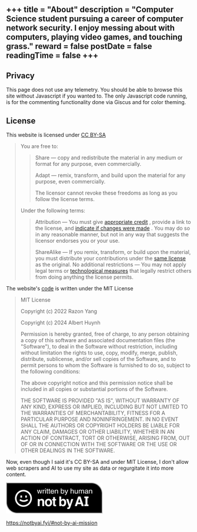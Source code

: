 +++
title = "About"
description = "Computer Science student pursuing a career of computer network security. I enjoy messing about with computers, playing video games, and touching grass."
reward = false
postDate = false
readingTime = false
+++
---

## Privacy

This page does not use any telemetry. You should be able to browse this site without Javascript if you wanted to. The only Javascript code running, is for the commenting functionality done via Giscus and for color theming.

## License

This website is licensed under [CC BY-SA](https://creativecommons.org/licenses/by-sa/4.0/deed.en)

> You are free to:
>
>>  Share — copy and redistribute the material in any medium or format for any purpose, even commercially.
>>
>>  Adapt — remix, transform, and build upon the material for any purpose, even commercially.
>>
>>  The licensor cannot revoke these freedoms as long as you follow the license terms.
>
>
>Under the following terms:
>
>>    Attribution — You must give [appropriate credit](https://creativecommons.org/licenses/by-sa/4.0/deed.en#ref-appropriate-credit) , provide a link to the license, and [indicate if changes were made](https://creativecommons.org/licenses/by-sa/4.0/deed.en#ref-indicate-changes) . You may do so in any reasonable manner, but not in any way that suggests the licensor endorses you or your use.
>>
>>    ShareAlike — If you remix, transform, or build upon the material, you must distribute your contributions under the [same license](https://creativecommons.org/licenses/by-sa/4.0/deed.en#ref-same-license) as the original. 
>>    No additional restrictions — You may not apply legal terms or [technological measures](https://creativecommons.org/licenses/by-sa/4.0/deed.en#ref-technological-measures) that legally restrict others from doing anything the license permits.


The website's [code](https://github.com/liluzibird/liluzibird.github.io) is written under the MIT License

>MIT License
>
>Copyright (c) 2022 Razon Yang
>
>Copyright (c) 2024 Albert Huynh
>
>Permission is hereby granted, free of charge, to any person obtaining a copy
>of this software and associated documentation files (the "Software"), to deal
>in the Software without restriction, including without limitation the rights
>to use, copy, modify, merge, publish, distribute, sublicense, and/or sell
>copies of the Software, and to permit persons to whom the Software is
>furnished to do so, subject to the following conditions:
>
>The above copyright notice and this permission notice shall be included in all
>copies or substantial portions of the Software.
>
>THE SOFTWARE IS PROVIDED "AS IS", WITHOUT WARRANTY OF ANY KIND, EXPRESS OR
>IMPLIED, INCLUDING BUT NOT LIMITED TO THE WARRANTIES OF MERCHANTABILITY,
>FITNESS FOR A PARTICULAR PURPOSE AND NONINFRINGEMENT. IN NO EVENT SHALL THE
>AUTHORS OR COPYRIGHT HOLDERS BE LIABLE FOR ANY CLAIM, DAMAGES OR OTHER
>LIABILITY, WHETHER IN AN ACTION OF CONTRACT, TORT OR OTHERWISE, ARISING FROM,
>OUT OF OR IN CONNECTION WITH THE SOFTWARE OR THE USE OR OTHER DEALINGS IN THE
>SOFTWARE.

Now, even though I said it's CC BY-SA and under MIT License, I don't allow web scrapers and AI to use my site as data or regurgitate it into more content.

![Not Written By AI](image.png)

https://notbyai.fyi/#not-by-ai-mission
